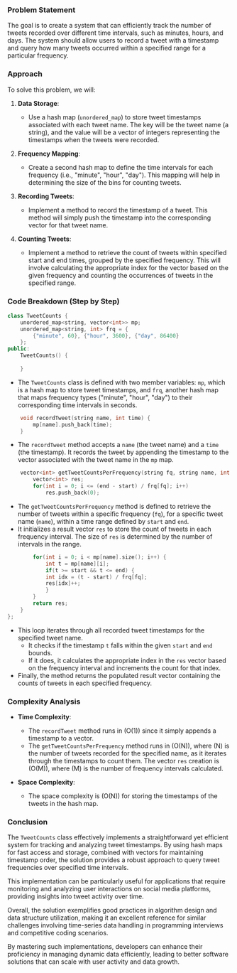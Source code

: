 
### Problem Statement
The goal is to create a system that can efficiently track the number of tweets recorded over different time intervals, such as minutes, hours, and days. The system should allow users to record a tweet with a timestamp and query how many tweets occurred within a specified range for a particular frequency. 

### Approach
To solve this problem, we will:

1. **Data Storage**:
   - Use a hash map (`unordered_map`) to store tweet timestamps associated with each tweet name. The key will be the tweet name (a string), and the value will be a vector of integers representing the timestamps when the tweets were recorded.

2. **Frequency Mapping**:
   - Create a second hash map to define the time intervals for each frequency (i.e., "minute", "hour", "day"). This mapping will help in determining the size of the bins for counting tweets.

3. **Recording Tweets**:
   - Implement a method to record the timestamp of a tweet. This method will simply push the timestamp into the corresponding vector for that tweet name.

4. **Counting Tweets**:
   - Implement a method to retrieve the count of tweets within specified start and end times, grouped by the specified frequency. This will involve calculating the appropriate index for the vector based on the given frequency and counting the occurrences of tweets in the specified range.

### Code Breakdown (Step by Step)

```cpp
class TweetCounts {
    unordered_map<string, vector<int>> mp;
    unordered_map<string, int> frq = {
        {"minute", 60}, {"hour", 3600}, {"day", 86400}
    };
public:
    TweetCounts() {
        
    }
```
- The `TweetCounts` class is defined with two member variables: `mp`, which is a hash map to store tweet timestamps, and `frq`, another hash map that maps frequency types ("minute", "hour", "day") to their corresponding time intervals in seconds.

```cpp
    void recordTweet(string name, int time) {
        mp[name].push_back(time);
    }
```
- The `recordTweet` method accepts a `name` (the tweet name) and a `time` (the timestamp). It records the tweet by appending the timestamp to the vector associated with the tweet name in the `mp` map.

```cpp
    vector<int> getTweetCountsPerFrequency(string fq, string name, int start, int end) {
        vector<int> res;
        for(int i = 0; i <= (end - start) / frq[fq]; i++)
            res.push_back(0);
```
- The `getTweetCountsPerFrequency` method is defined to retrieve the number of tweets within a specific frequency (`fq`), for a specific tweet name (`name`), within a time range defined by `start` and `end`.
- It initializes a result vector `res` to store the count of tweets in each frequency interval. The size of `res` is determined by the number of intervals in the range.

```cpp
        for(int i = 0; i < mp[name].size(); i++) {
            int t = mp[name][i];
            if(t >= start && t <= end) {
            int idx = (t - start) / frq[fq];
            res[idx]++;
            }
        }
        return res;
    }
};
```
- This loop iterates through all recorded tweet timestamps for the specified tweet name.
  - It checks if the timestamp `t` falls within the given `start` and `end` bounds.
  - If it does, it calculates the appropriate index in the `res` vector based on the frequency interval and increments the count for that index.
- Finally, the method returns the populated result vector containing the counts of tweets in each specified frequency.

### Complexity Analysis
- **Time Complexity**:
  - The `recordTweet` method runs in \(O(1)\) since it simply appends a timestamp to a vector.
  - The `getTweetCountsPerFrequency` method runs in \(O(N)\), where \(N\) is the number of tweets recorded for the specified name, as it iterates through the timestamps to count them. The vector `res` creation is \(O(M)\), where \(M\) is the number of frequency intervals calculated.
  
- **Space Complexity**:
  - The space complexity is \(O(N)\) for storing the timestamps of the tweets in the hash map.

### Conclusion
The `TweetCounts` class effectively implements a straightforward yet efficient system for tracking and analyzing tweet timestamps. By using hash maps for fast access and storage, combined with vectors for maintaining timestamp order, the solution provides a robust approach to query tweet frequencies over specified time intervals. 

This implementation can be particularly useful for applications that require monitoring and analyzing user interactions on social media platforms, providing insights into tweet activity over time. 

Overall, the solution exemplifies good practices in algorithm design and data structure utilization, making it an excellent reference for similar challenges involving time-series data handling in programming interviews and competitive coding scenarios.

By mastering such implementations, developers can enhance their proficiency in managing dynamic data efficiently, leading to better software solutions that can scale with user activity and data growth.
